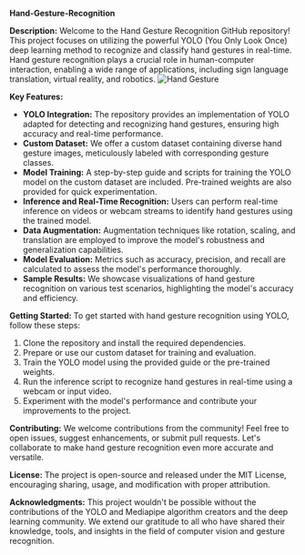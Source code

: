 **Hand-Gesture-Recognition**

**Description:**
Welcome to the Hand Gesture Recognition GitHub repository! This project focuses on utilizing the powerful YOLO (You Only Look Once) deep learning method to recognize and classify hand gestures in real-time. Hand gesture recognition plays a crucial role in human-computer interaction, enabling a wide range of applications, including sign language translation, virtual reality, and robotics.
![Hand Gesture](https://www.google.com/imgres?imgurl=https%3A%2F%2Fd3i71xaburhd42.cloudfront.net%2F84b19524609ad75f309be7f87bcea783e6ecd337%2F4-Figure6-1.png&tbnid=ty8jet5evEv3QM&vet=12ahUKEwifu8euqrSAAxUEo-kKHS3aDlcQMygnegUIARCmAg..i&imgrefurl=https%3A%2F%2Fwww.semanticscholar.org%2Fpaper%2FMediaPipe-Hands%253A-On-device-Real-time-Hand-Tracking-Zhang-Bazarevsky%2F84b19524609ad75f309be7f87bcea783e6ecd337&docid=rxac-UfVqwfePM&w=656&h=364&q=mediapipe%20hand%20gesture%20architecture&client=ubuntu-sn&ved=2ahUKEwifu8euqrSAAxUEo-kKHS3aDlcQMygnegUIARCmAg)


**Key Features:**
- **YOLO Integration:** The repository provides an implementation of YOLO adapted for detecting and recognizing hand gestures, ensuring high accuracy and real-time performance.
- **Custom Dataset:** We offer a custom dataset containing diverse hand gesture images, meticulously labeled with corresponding gesture classes.
- **Model Training:** A step-by-step guide and scripts for training the YOLO model on the custom dataset are included. Pre-trained weights are also provided for quick experimentation.
- **Inference and Real-Time Recognition:** Users can perform real-time inference on videos or webcam streams to identify hand gestures using the trained model.
- **Data Augmentation:** Augmentation techniques like rotation, scaling, and translation are employed to improve the model's robustness and generalization capabilities.
- **Model Evaluation:** Metrics such as accuracy, precision, and recall are calculated to assess the model's performance thoroughly.
- **Sample Results:** We showcase visualizations of hand gesture recognition on various test scenarios, highlighting the model's accuracy and efficiency.

**Getting Started:**
To get started with hand gesture recognition using YOLO, follow these steps:
1. Clone the repository and install the required dependencies.
2. Prepare or use our custom dataset for training and evaluation.
3. Train the YOLO model using the provided guide or the pre-trained weights.
4. Run the inference script to recognize hand gestures in real-time using a webcam or input video.
5. Experiment with the model's performance and contribute your improvements to the project.

**Contributing:**
We welcome contributions from the community! Feel free to open issues, suggest enhancements, or submit pull requests. Let's collaborate to make hand gesture recognition even more accurate and versatile.

**License:**
The project is open-source and released under the MIT License, encouraging sharing, usage, and modification with proper attribution.

**Acknowledgments:**
This project wouldn't be possible without the contributions of the YOLO and Mediapipe algorithm creators and the deep learning community. We extend our gratitude to all who have shared their knowledge, tools, and insights in the field of computer vision and gesture recognition.

